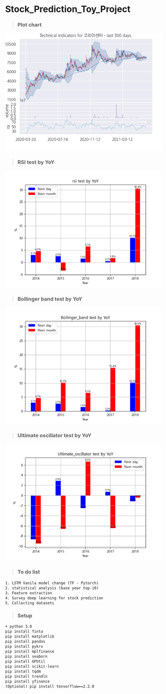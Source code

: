 # Stock_Prediction_Toy_Project
>### Plot chart
<p align="center">
  <img src="results/코리아센터.png" width="600"/>
</p>

>### RSI test by YoY
<p align="center">
  <img src="results/rsi_year_results_+-version.png" width="500"/>
</p>

>### Bollinger band test by YoY
<p align="center">
  <img src="results/Bollinger_band_year_results.png" width="500"/>
</p>

>### Ultimate oscillator test by YoY
<p align="center">
  <img src="results/Ultimate_oscillator_year_results.png" width="500"/>
</p>

>### To do list
```
1. LSTM Vanila model change (TF - Pytorch)
2. statistical analysis (base year top-10)
3. Feature extraction
4. Survey deep learning for stock prediction
5. Collecting datasets
```

>### Setup
```
+ python 3.8
pip install finta 
pip install matplotlib
pip install pandas 
pip install pykrx 
pip install mplfinance
pip install seaborn 
pip install GPUtil 
pip install scikit-learn 
pip install tqdm
pip install trendln
pip install yfinance
(Optional) pip install tensorflow==2.2.0
```
